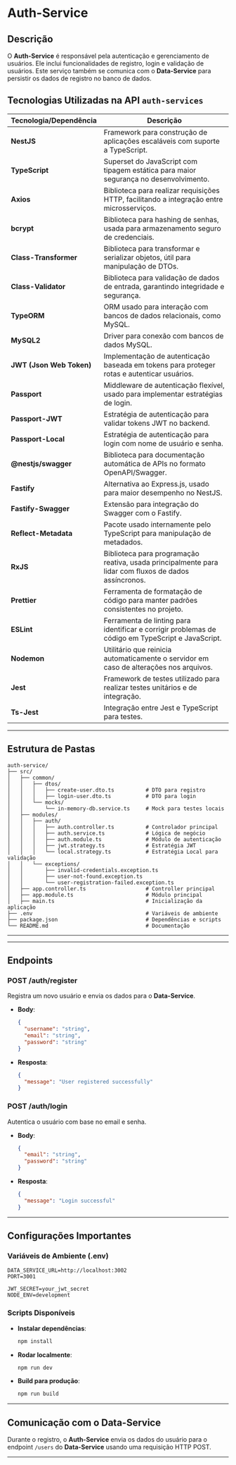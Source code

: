 # Auth-Service

## Descrição

O **Auth-Service** é responsável pela autenticação e gerenciamento de usuários. Ele inclui funcionalidades de registro, login e validação de usuários. Este serviço também se comunica com o **Data-Service** para persistir os dados de registro no banco de dados.

## Tecnologias Utilizadas na API `auth-services`

| **Tecnologia/Dependência** | **Descrição**                                                                                         |
| -------------------------- | ----------------------------------------------------------------------------------------------------- |
| **NestJS**                 | Framework para construção de aplicações escaláveis com suporte a TypeScript.                          |
| **TypeScript**             | Superset do JavaScript com tipagem estática para maior segurança no desenvolvimento.                  |
| **Axios**                  | Biblioteca para realizar requisições HTTP, facilitando a integração entre microsserviços.             |
| **bcrypt**                 | Biblioteca para hashing de senhas, usada para armazenamento seguro de credenciais.                    |
| **Class-Transformer**      | Biblioteca para transformar e serializar objetos, útil para manipulação de DTOs.                      |
| **Class-Validator**        | Biblioteca para validação de dados de entrada, garantindo integridade e segurança.                    |
| **TypeORM**                | ORM usado para interação com bancos de dados relacionais, como MySQL.                                 |
| **MySQL2**                 | Driver para conexão com bancos de dados MySQL.                                                        |
| **JWT (Json Web Token)**   | Implementação de autenticação baseada em tokens para proteger rotas e autenticar usuários.            |
| **Passport**               | Middleware de autenticação flexível, usado para implementar estratégias de login.                     |
| **Passport-JWT**           | Estratégia de autenticação para validar tokens JWT no backend.                                        |
| **Passport-Local**         | Estratégia de autenticação para login com nome de usuário e senha.                                    |
| **@nestjs/swagger**        | Biblioteca para documentação automática de APIs no formato OpenAPI/Swagger.                           |
| **Fastify**                | Alternativa ao Express.js, usado para maior desempenho no NestJS.                                     |
| **Fastify-Swagger**        | Extensão para integração do Swagger com o Fastify.                                                    |
| **Reflect-Metadata**       | Pacote usado internamente pelo TypeScript para manipulação de metadados.                              |
| **RxJS**                   | Biblioteca para programação reativa, usada principalmente para lidar com fluxos de dados assíncronos. |
| **Prettier**               | Ferramenta de formatação de código para manter padrões consistentes no projeto.                       |
| **ESLint**                 | Ferramenta de linting para identificar e corrigir problemas de código em TypeScript e JavaScript.     |
| **Nodemon**                | Utilitário que reinicia automaticamente o servidor em caso de alterações nos arquivos.                |
| **Jest**                   | Framework de testes utilizado para realizar testes unitários e de integração.                         |
| **Ts-Jest**                | Integração entre Jest e TypeScript para testes.                                                       |

---

## Estrutura de Pastas

```plaintext
auth-service/
├── src/
│   ├── common/
│   │   ├── dtos/
│   │   │   ├── create-user.dto.ts          # DTO para registro
│   │   │   ├── login-user.dto.ts           # DTO para login
│   │   └── mocks/
│   │       └── in-memory-db.service.ts     # Mock para testes locais
│   ├── modules/
│   │   ├── auth/
│   │   │   ├── auth.controller.ts          # Controlador principal
│   │   │   ├── auth.service.ts             # Lógica de negócio
│   │   │   ├── auth.module.ts              # Módulo de autenticação
│   │   │   ├── jwt.strategy.ts             # Estratégia JWT
│   │   │   └── local.strategy.ts           # Estratégia Local para validação
│   │   └── exceptions/
│   │       ├── invalid-credentials.exception.ts
│   │       ├── user-not-found.exception.ts
│   │       └── user-registration-failed.exception.ts
│   ├── app.controller.ts                   # Controller principal
│   ├── app.module.ts                       # Módulo principal
│   ├── main.ts                             # Inicialização da aplicação
├── .env                                    # Variáveis de ambiente
├── package.json                            # Dependências e scripts
└── README.md                               # Documentação
```

---

---

## Endpoints

### **POST /auth/register**

Registra um novo usuário e envia os dados para o **Data-Service**.

- **Body**:

  ```json
  {
    "username": "string",
    "email": "string",
    "password": "string"
  }
  ```

- **Resposta**:

  ```json
  {
    "message": "User registered successfully"
  }
  ```

### **POST /auth/login**

Autentica o usuário com base no email e senha.

- **Body**:

  ```json
  {
    "email": "string",
    "password": "string"
  }
  ```

- **Resposta**:

  ```json
  {
    "message": "Login successful"
  }
  ```

---

## Configurações Importantes

### **Variáveis de Ambiente (.env)**

```plaintext
DATA_SERVICE_URL=http://localhost:3002
PORT=3001

JWT_SECRET=your_jwt_secret
NODE_ENV=development
```

### **Scripts Disponíveis**

- **Instalar dependências**:

  ```bash
  npm install
  ```

- **Rodar localmente**:

  ```bash
  npm run dev
  ```

- **Build para produção**:

  ```bash
  npm run build
  ```

---

## Comunicação com o Data-Service

Durante o registro, o **Auth-Service** envia os dados do usuário para o endpoint `/users` do **Data-Service** usando uma requisição HTTP POST.

---
